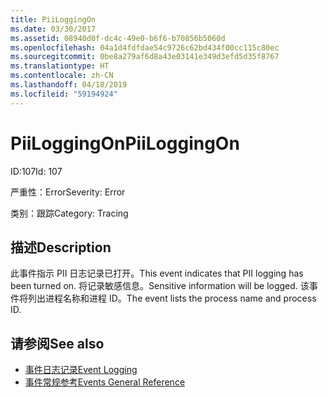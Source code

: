 ```yaml
---
title: PiiLoggingOn
ms.date: 03/30/2017
ms.assetid: 08940d0f-dc4c-49e0-b6f6-b70856b5060d
ms.openlocfilehash: 04a1d4fdfdae54c9726c62bd434f00cc115c80ec
ms.sourcegitcommit: 0be8a279af6d8a43e03141e349d3efd5d35f8767
ms.translationtype: HT
ms.contentlocale: zh-CN
ms.lasthandoff: 04/18/2019
ms.locfileid: "59194924"
---
```

# <a name="piiloggingon"></a><span data-ttu-id="8de30-102">PiiLoggingOn</span><span class="sxs-lookup"><span data-stu-id="8de30-102">PiiLoggingOn</span></span>
<span data-ttu-id="8de30-103">ID:107</span><span class="sxs-lookup"><span data-stu-id="8de30-103">Id: 107</span></span>  
  
 <span data-ttu-id="8de30-104">严重性：Error</span><span class="sxs-lookup"><span data-stu-id="8de30-104">Severity: Error</span></span>  
  
 <span data-ttu-id="8de30-105">类别：跟踪</span><span class="sxs-lookup"><span data-stu-id="8de30-105">Category: Tracing</span></span>  
  
## <a name="description"></a><span data-ttu-id="8de30-106">描述</span><span class="sxs-lookup"><span data-stu-id="8de30-106">Description</span></span>  
 <span data-ttu-id="8de30-107">此事件指示 PII 日志记录已打开。</span><span class="sxs-lookup"><span data-stu-id="8de30-107">This event indicates that PII logging has been turned on.</span></span> <span data-ttu-id="8de30-108">将记录敏感信息。</span><span class="sxs-lookup"><span data-stu-id="8de30-108">Sensitive information will be logged.</span></span> <span data-ttu-id="8de30-109">该事件将列出进程名称和进程 ID。</span><span class="sxs-lookup"><span data-stu-id="8de30-109">The event lists the process name and process ID.</span></span>  
  
## <a name="see-also"></a><span data-ttu-id="8de30-110">请参阅</span><span class="sxs-lookup"><span data-stu-id="8de30-110">See also</span></span>

- [<span data-ttu-id="8de30-111">事件日志记录</span><span class="sxs-lookup"><span data-stu-id="8de30-111">Event Logging</span></span>](../../../../../docs/framework/wcf/diagnostics/event-logging/index.md)
- [<span data-ttu-id="8de30-112">事件常规参考</span><span class="sxs-lookup"><span data-stu-id="8de30-112">Events General Reference</span></span>](../../../../../docs/framework/wcf/diagnostics/event-logging/events-general-reference.md)
